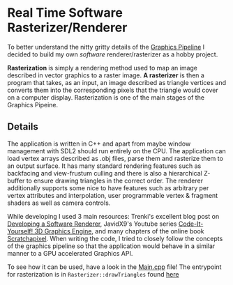 # Real Time Software Rasterizer/Renderer

To better understand the nitty gritty details of the [Graphics Pipeline](https://en.wikipedia.org/wiki/Graphics_pipeline) I decided to build my own _software_ renderer/rasterizer as a hobby project.

**Rasterization** is simply a rendering method used to map an image described in vector graphics to a raster image. **A rasterizer** is then a program that takes, as an input, an image described as triangle vertices and converts them into the corresponding pixels that the triangle would cover on a computer display. Rasterization is one of the main stages of the Graphics Pipeine.

## Details
The application is written in C++ and apart from maybe window management with SDL2 should run entirely on the CPU. The application can load vertex arrays described as .obj files, parse them and rasterize them to an output surface. It has many standard rendering features such as backfacing and view-frustum culling and there is also a hierarchical Z-buffer to ensure drawing triangles in the correct order. The renderer additionally supports some nice to have features such as arbitrary per vertex attributes and interpolation, user programmable vertex & fragment shaders as well as camera controls.


While developing I used 3 main resources: Trenki's excellent blog post on [Developing a Software Renderer](https://trenki2.github.io/blog/2017/06/06/developing-a-software-renderer-part1/), JavidX9's Youtube series [Code-It-Yourself! 3D Graphics Engine](https://www.youtube.com/watch?v=ih20l3pJoeU), and many chapters of the online book [Scratchapixel](https://www.scratchapixel.com/index.php?redirect). When writing the code, I tried to closely follow the concepts of the graphics pipeline so that the application would behave in a similar manner to a GPU accelerated Graphics API.

To see how it can be used, have a look in the [Main.cpp](https://github.com/hjelmw/SoftwareRasterizer/blob/master/src/Main.cpp) file! The entrypoint for rasterization is in `Rasterizer::drawTriangles` found [here](https://github.com/hjelmw/SoftwareRasterizer/blob/a839aaed5694e1d921fe6d82629a532b7768a0c8/src/Rasterizer.cpp#L429)
